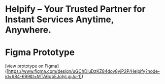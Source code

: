 # Helpify – Your Trusted Partner for Instant Services Anytime, Anywhere.
# Figma Prototype
[view prototype on Figma] ([https://www.figma.com/design/uGChDiuDzKZ84dov8yjP2P/Helpify?node-id=684-699&t=MTA6gbEJoIyLgjJu-1])
